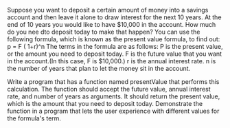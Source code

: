 Suppose you want to deposit a certain amount of money into a savings account and then leave it alone to draw interest for the next 10 years.
At the end of 10 years you would like to have $10,000 in the account. How much do you nee dto deposit today to make that happen? 
You can use the following formula, which is known as the present value formula, to find out:
p = F ( 1+r)^n
The terms in the formula are as follows:
P is the present value, or the amount you need to deposit today.
F is the future value that you want in the account.(In this case, F is $10,000.)
r is the annual interest rate.
n is the number of years that plan to let the money sit in the account.

Write a program that has a function named presentValue that performs this calculation. The function should accept the future value, annual interest rate,
and number of years as arguments. It should return the present value, which is the amount that you need to deposit today.
Demonstrate the function in a program that lets the user experience with different values for the formula's term.
